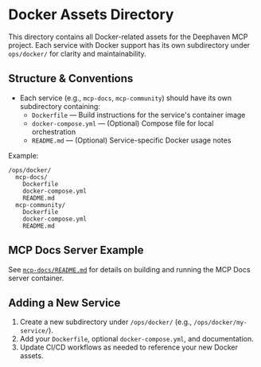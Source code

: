 # Docker Assets Directory

This directory contains all Docker-related assets for the Deephaven MCP project. Each service with Docker support has its own subdirectory under `ops/docker/` for clarity and maintainability.

## Structure & Conventions

- Each service (e.g., `mcp-docs`, `mcp-community`) should have its own subdirectory containing:
  - `Dockerfile` — Build instructions for the service's container image
  - `docker-compose.yml` — (Optional) Compose file for local orchestration
  - `README.md` — (Optional) Service-specific Docker usage notes

Example:

```
/ops/docker/
  mcp-docs/
    Dockerfile
    docker-compose.yml
    README.md
  mcp-community/
    Dockerfile
    docker-compose.yml
    README.md
```

## MCP Docs Server Example
See [`mcp-docs/README.md`](mcp-docs/README.md) for details on building and running the MCP Docs server container.

## Adding a New Service
1. Create a new subdirectory under `/ops/docker/` (e.g., `/ops/docker/my-service/`).
2. Add your `Dockerfile`, optional `docker-compose.yml`, and documentation.
3. Update CI/CD workflows as needed to reference your new Docker assets.
